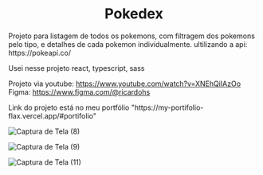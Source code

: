 
<h1 align="center">Pokedex</h1

<p>Projeto para listagem de todos os pokemons, com filtragem dos pokemons pelo tipo, e detalhes de cada pokemon individualmente. ultilizando a api: https://pokeapi.co/ </p

<p>Usei nesse projeto react, typescript, sass</p>

<span>Projeto via youtube: https://www.youtube.com/watch?v=XNEhQiIAzOo<span> <br />
<span>Figma: https://www.figma.com/@ricardohs</span>

<p>Link do projeto está no meu portfólio "https://my-portifolio-flax.vercel.app/#portifolio"</p>



![Captura de Tela (8)](https://user-images.githubusercontent.com/86307663/216403718-a9d68e19-ef3f-489b-951d-aab4508ba1d6.png)

![Captura de Tela (9)](https://user-images.githubusercontent.com/86307663/216403734-42fae4e0-91af-4e35-85f7-917ccd178255.png)

![Captura de Tela (11)](https://user-images.githubusercontent.com/86307663/216403699-02c74b94-7e48-460d-8b00-65e63a85c948.png)
